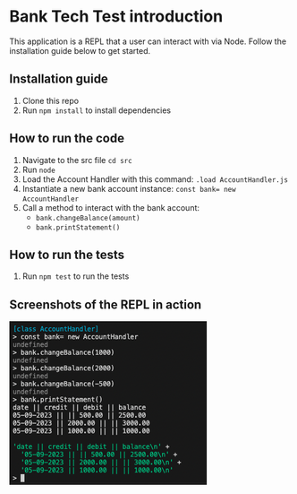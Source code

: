 # Bank Tech Test introduction

This application is a REPL that a user can interact with via Node.
Follow the installation guide below to get started.

## Installation guide

1. Clone this repo
2. Run `npm install` to install dependencies

## How to run the code

1. Navigate to the src file
   `cd src`
2. Run `node`
3. Load the Account Handler with this command:
   `.load AccountHandler.js`
4. Instantiate a new bank account instance:
   `const bank= new AccountHandler`
5. Call a method to interact with the bank account:
    - `bank.changeBalance(amount)`
    - `bank.printStatement()`

## How to run the tests

1. Run `npm test` to run the tests

## Screenshots of the REPL in action

![repl demo](./planning/diagrams/REPL_demo.png)
